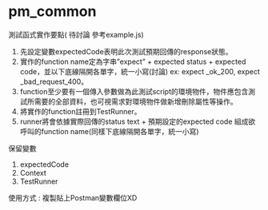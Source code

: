 # pm_common
測試函式實作要點( 待討論 參考example.js)
1.  先設定變數expectedCode表明此次測試預期回傳的response狀態。
2.	實作的function name定為字串”expect” + expected status + expected code，並以下底線隔開各單字，統一小寫(討論)
    ex: expect _ok_200, expect _bad_request_400。
3.	function至少要有一個傳入參數做為此測試script的環境物件，物件應包含測試所需要的全部資料，也可視需求對環境物件做新增刪除屬性等操作。
4.	將實作的function註冊到TestRunner。
5.	runner將會依據實際回傳的status text + 預期設定的expected code 組成欲呼叫的function name(同樣下底線隔開各單字，統一小寫)

保留變數
1. expectedCode
2. Context
3. TestRunner

使用方式 : 複製貼上Postman變數欄位XD
